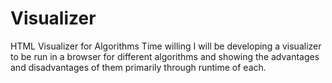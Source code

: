 # Visualizer
HTML Visualizer for Algorithms
Time willing I will be developing a visualizer to be run in a browser for different algorithms and showing the advantages and disadvantages of them primarily through runtime of each.
